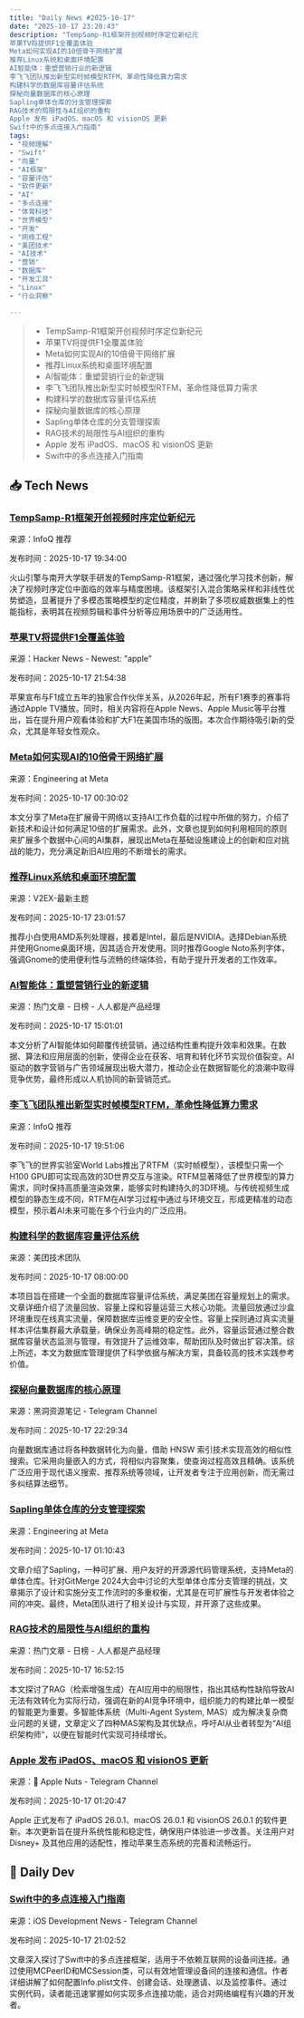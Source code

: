 ```yaml
---
title: "Daily News #2025-10-17"
date: "2025-10-17 23:20:43"
description: "TempSamp-R1框架开创视频时序定位新纪元
苹果TV将提供F1全覆盖体验
Meta如何实现AI的10倍骨干网络扩展
推荐Linux系统和桌面环境配置
AI智能体：重塑营销行业的新逻辑
李飞飞团队推出新型实时帧模型RTFM，革命性降低算力需求
构建科学的数据库容量评估系统
探秘向量数据库的核心原理
Sapling单体仓库的分支管理探索
RAG技术的局限性与AI组织的重构
Apple 发布 iPadOS、macOS 和 visionOS 更新
Swift中的多点连接入门指南"
tags: 
- "视频理解"
- "Swift"
- "向量"
- "AI框架"
- "容量评估"
- "软件更新"
- "AI"
- "多点连接"
- "体育科技"
- "世界模型"
- "开发"
- "网络工程"
- "美团技术"
- "AI技术"
- "营销"
- "数据库"
- "开发工具"
- "Linux"
- "行业洞察"

---
```


> - TempSamp-R1框架开创视频时序定位新纪元
> - 苹果TV将提供F1全覆盖体验
> - Meta如何实现AI的10倍骨干网络扩展
> - 推荐Linux系统和桌面环境配置
> - AI智能体：重塑营销行业的新逻辑
> - 李飞飞团队推出新型实时帧模型RTFM，革命性降低算力需求
> - 构建科学的数据库容量评估系统
> - 探秘向量数据库的核心原理
> - Sapling单体仓库的分支管理探索
> - RAG技术的局限性与AI组织的重构
> - Apple 发布 iPadOS、macOS 和 visionOS 更新
> - Swift中的多点连接入门指南

## 📥 Tech News

### [TempSamp-R1框架开创视频时序定位新纪元](https://www.infoq.cn/article/LVGuJr41C41e7uwdlBrp)

来源：InfoQ 推荐

发布时间：2025-10-17 19:34:00

火山引擎与南开大学联手研发的TempSamp-R1框架，通过强化学习技术创新，解决了视频时序定位中面临的效率与精度困境。该框架引入混合策略采样和非线性优势塑造，显著提升了多模态策略模型的定位精度，并刷新了多项权威数据集上的性能指标，表明其在视频剪辑和事件分析等应用场景中的广泛适用性。

### [苹果TV将提供F1全覆盖体验](https://www.apple.com/newsroom/2025/10/apple-is-the-exclusive-new-broadcast-partner-for-formula-1-in-the-us/)

来源：Hacker News - Newest: "apple"

发布时间：2025-10-17 21:54:38

苹果宣布与F1成立五年的独家合作伙伴关系，从2026年起，所有F1赛季的赛事将通过Apple TV播放。同时，相关内容将在Apple News、Apple Music等平台推出，旨在提升用户观看体验和扩大F1在美国市场的版图。本次合作期待吸引新的受众，尤其是年轻女性观众。

### [Meta如何实现AI的10倍骨干网络扩展](https://engineering.fb.com/2025/10/16/data-center-engineering/10x-backbone-how-meta-is-scaling-backbone-connectivity-for-ai/)

来源：Engineering at Meta

发布时间：2025-10-17 00:30:02

本文分享了Meta在扩展骨干网络以支持AI工作负载的过程中所做的努力，介绍了新技术和设计如何满足10倍的扩展需求。此外，文章也提到如何利用相同的原则来扩展多个数据中心间的AI集群，展现出Meta在基础设施建设上的创新和应对挑战的能力，充分满足新旧AI应用的不断增长的需求。

### [推荐Linux系统和桌面环境配置](https://www.v2ex.com/t/1166535)

来源：V2EX-最新主题

发布时间：2025-10-17 23:01:57

推荐小白使用AMD系列处理器，接着是Intel，最后是NVIDIA。选择Debian系统并使用Gnome桌面环境，因其适合开发使用。同时推荐Google Noto系列字体，强调Gnome的使用便利性与流畅的终端体验，有助于提升开发者的工作效率。

### [AI智能体：重塑营销行业的新逻辑](https://www.woshipm.com/ai/6280859.html)

来源：热门文章 - 日榜 - 人人都是产品经理

发布时间：2025-10-17 15:01:01

本文分析了AI智能体如何颠覆传统营销，通过结构性重构提升效率和效果。在数据、算法和应用层面的创新，使得企业在获客、培育和转化环节实现价值裂变。AI驱动的数字营销与广告领域展现出极大潜力，推动企业在数据智能化的浪潮中取得竞争优势，最终形成以人机协同的新营销范式。

### [李飞飞团队推出新型实时帧模型RTFM，革命性降低算力需求](https://www.infoq.cn/article/bUbdYAac4EA9dYHk46wV)

来源：InfoQ 推荐

发布时间：2025-10-17 19:51:06

李飞飞的世界实验室World Labs推出了RTFM（实时帧模型），该模型只需一个H100 GPU即可实现高效的3D世界交互与渲染。RTFM显著降低了世界模型的算力需求，同时保持高质量渲染效果，能够实时构建持久的3D环境。与传统视频生成模型的静态生成不同，RTFM在AI学习过程中通过与环境交互，形成更精准的动态模型，预示着AI未来可能在多个行业内的广泛应用。

### [构建科学的数据库容量评估系统](https://tech.meituan.com/2025/10/17/database-capacity-evaluation-system.html)

来源：美团技术团队

发布时间：2025-10-17 08:00:00

本项目旨在搭建一个全面的数据库容量评估系统，满足美团在容量规划上的需求。文章详细介绍了流量回放、容量上探和容量运营三大核心功能。流量回放通过沙盒环境重现在线真实流量，保障数据库运维变更的安全性。容量上探则通过真实流量样本评估集群最大承载量，确保业务高峰期的稳定性。此外，容量运营通过整合数据库容量状态监测与管理，有效提升了运维效率，帮助团队及时做出扩容决策。综上所述，本文为数据库管理提供了科学依据与解决方案，具备较高的技术实践参考价值。

### [探秘向量数据库的核心原理](https://t.me/piracy6/33314)

来源：黑洞资源笔记 - Telegram Channel

发布时间：2025-10-17 22:29:34

向量数据库通过将各种数据转化为向量，借助 HNSW 索引技术实现高效的相似性搜索。它采用向量嵌入的方式，将相似内容聚集，使查询过程高效且精确。该系统广泛应用于现代语义搜索、推荐系统等领域，让开发者专注于应用创新，而无需过多纠结算法细节。

### [Sapling单体仓库的分支管理探索](https://engineering.fb.com/2025/10/16/developer-tools/branching-in-a-sapling-monorepo/)

来源：Engineering at Meta

发布时间：2025-10-17 01:10:43

文章介绍了Sapling，一种可扩展、用户友好的开源源代码管理系统，支持Meta的单体仓库。针对GitMerge 2024大会中讨论的大型单体仓库分支管理的挑战，文章揭示了设计和实施分支工作流时的多重权衡，尤其是在可扩展性与开发者体验之间的冲突。最终，Meta团队进行了相关设计与实现，并开源了这些成果。

### [RAG技术的局限性与AI组织的重构](https://www.woshipm.com/ai/6280834.html)

来源：热门文章 - 日榜 - 人人都是产品经理

发布时间：2025-10-17 16:52:15

本文探讨了RAG（检索增强生成）在AI应用中的局限性，指出其结构性缺陷导致AI无法有效转化为实际行动，强调在新的AI竞争环境中，组织能力的构建比单一模型的智能更为重要。多智能体系统（Multi-Agent System, MAS）成为解决复杂商业问题的关键，文章定义了四种MAS架构及其优缺点，呼吁AI从业者转型为“AI组织架构师”，以便在智能时代实现可持续增长。

### [Apple 发布 iPadOS、macOS 和 visionOS 更新](https://t.me/AppleNuts/2346)

来源： Apple Nuts - Telegram Channel

发布时间：2025-10-17 01:20:47

Apple 正式发布了 iPadOS 26.0.1、macOS 26.0.1 和 visionOS 26.0.1 的软件更新。本次更新旨在提升系统性能和稳定性，确保用户体验进一步改善。关注用户对 Disney+ 及其他应用的适配性，推动苹果生态系统的完善和流畅运行。

## 💾 Daily Dev

### [Swift中的多点连接入门指南](https://www.createwithswift.com/getting-started-with-multipeer-connectivity-in-swift/)

来源：iOS Development News - Telegram Channel

发布时间：2025-10-17 21:02:52

文章深入探讨了Swift中的多点连接框架，适用于不依赖互联网的设备间连接。通过使用MCPeerID和MCSession类，可以有效地管理设备间的连接和通信。作者详细讲解了如何配置Info.plist文件、创建会话、处理邀请、以及监控事件。通过实例代码，读者能迅速掌握如何实现多点连接功能，适合对网络编程有兴趣的开发者。

